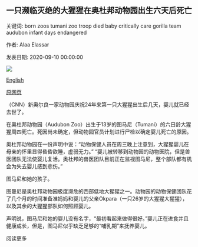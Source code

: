 ## 一只濒临灭绝的大猩猩在奥杜邦动物园出生六天后死亡

关键词: born zoos tumani zoo troop died baby critically care gorilla team audubon infant days endangered

作者: Alaa Elassar

发表日期: 2020-09-10 00:00:00

![](https://cdn.cnn.com/cnnnext/dam/assets/200910131004-restricted-01-audubon-zoo-infant-gorilla-died-trnd-super-tease.jpg)

[English](A%20critically%20endangered%20baby%20gorilla%20died%20six%20days%20after%20being%20born%20at%20Audubon%20Zoo.md)

[原网页](https://edition.cnn.com/2020/09/10/us/audubon-zoo-infant-gorilla-died-trnd/index.html)

（CNN）新奥尔良一家动物园庆祝24年来第一只大猩猩出生后几天，婴儿就已经去世了。

在奥杜邦动物园（Audubon Zoo）出生于13岁的图马尼（Tumani）的六日龄大猩猩周四死亡。死因尚未确定，但动物园官员计划进行尸检以确定婴儿死亡的原因。

奥杜邦动物园在一份声明中说：“动物保健人员在周三晚上注意到，大猩猩婴儿在母亲的怀里显得昏昏欲睡，虚弱无力。” “婴儿被转移到动物园的动物医院，但是兽医团队无法使婴儿复活。奥杜邦的兽医团队目前正在监视图马尼，整个部队都有机会为失去婴儿感到悲伤。”

图马尼和她的孩子。

图曼尼是奥杜邦动物园极度濒危的西部低地大猩猩之一。动物园的动物保健团队花了几个月的时间准备准妈妈和婴儿的父亲Okpara（一只26岁的大猩猩大猩猩），以及其余的大猩猩部队如何照顾婴儿。

声明说，图马尼和她的婴儿没有名字，“最初看起来做得很好。”婴儿正在进食并且健康成长，但是，图马尼似乎缺乏足够的“哺乳期”来抚养婴儿。

阅读更多